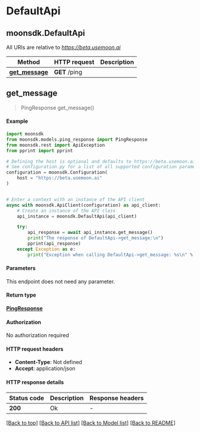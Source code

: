 # DefaultApi

## moonsdk.DefaultApi

All URIs are relative to _https://beta.usemoon.ai_

| Method                                         | HTTP request  | Description |
| ---------------------------------------------- | ------------- | ----------- |
| [**get\_message**](defaultapi.md#get\_message) | **GET** /ping |             |

## **get\_message**

> PingResponse get\_message()

#### Example

```python
import moonsdk
from moonsdk.models.ping_response import PingResponse
from moonsdk.rest import ApiException
from pprint import pprint

# Defining the host is optional and defaults to https://beta.usemoon.ai
# See configuration.py for a list of all supported configuration parameters.
configuration = moonsdk.Configuration(
    host = "https://beta.usemoon.ai"
)


# Enter a context with an instance of the API client
async with moonsdk.ApiClient(configuration) as api_client:
    # Create an instance of the API class
    api_instance = moonsdk.DefaultApi(api_client)

    try:
        api_response = await api_instance.get_message()
        print("The response of DefaultApi->get_message:\n")
        pprint(api_response)
    except Exception as e:
        print("Exception when calling DefaultApi->get_message: %s\n" % e)
```

#### Parameters

This endpoint does not need any parameter.

#### Return type

[**PingResponse**](pingresponse.md)

#### Authorization

No authorization required

#### HTTP request headers

* **Content-Type**: Not defined
* **Accept**: application/json

#### HTTP response details

| Status code | Description | Response headers |
| ----------- | ----------- | ---------------- |
| **200**     | Ok          | -                |

[\[Back to top\]](defaultapi.md) [\[Back to API list\]](./#documentation-for-api-endpoints) [\[Back to Model list\]](./#documentation-for-models) [\[Back to README\]](./)
